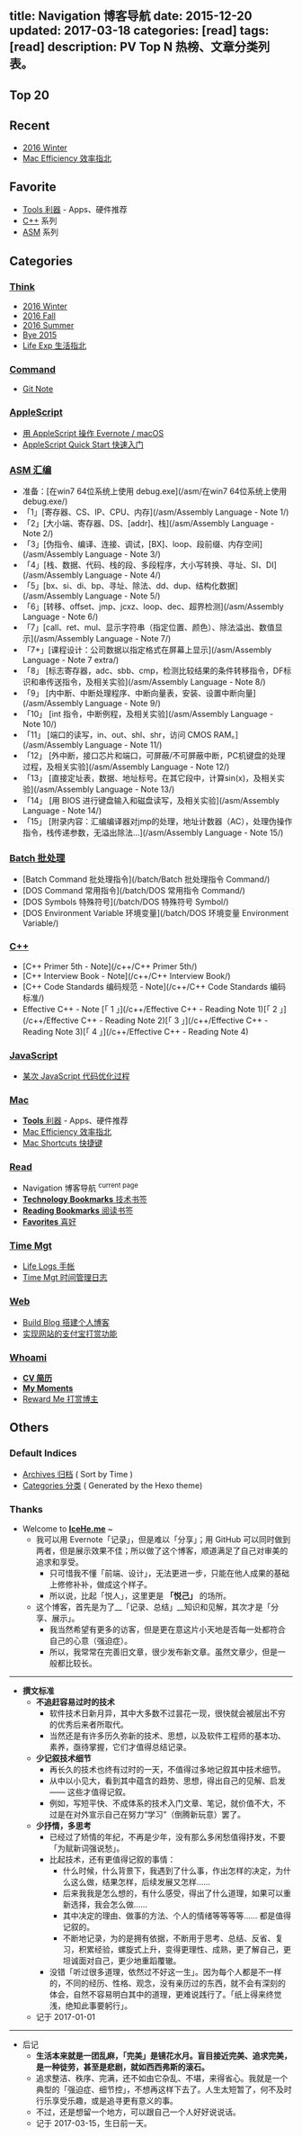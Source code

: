 title: Navigation 博客导航
date: 2015-12-20
updated: 2017-03-18
categories: [read]
tags: [read]
description: PV Top N 热榜、文章分类列表。
---

## Top 20

<div class="post-toc" style="max-height: 1220px; width: calc(100% + 0px);" id="popular-post-div2"> <div class="post-toc-content"> <ol class="nav" id="popular-list2"></ol> </div> </div>

## Recent

- [2016 Winter](/think/2016_winter)
- [Mac Efficiency 效率指北](/mac/efficiency)

## Favorite

- [Tools 利器](/tools) - Apps、硬件推荐
- [C++](#C) 系列
- [ASM](#ASM-汇编) 系列

## Categories

### [Think](/categories/think)

- [2016 Winter](/think/2016_winter)
- [2016 Fall](/think/2016_fall)
- [2016 Summer](/think/2016_summer)
- [Bye 2015](/think/bye2015)
- [Life Exp 生活指北](/think/life_manual)

### [Command](/categories/Command)

- [Git Note](/cmd/git_note)

### [AppleScript](/categories/AppleScript)

- [用 AppleScript 操作 Evernote / macOS](/applescript/evernote_osx/)
- [AppleScript Quick Start 快速入门](/applescript/applescript/)

### [ASM 汇编](/categories/ASM)

- 准备：[在win7 64位系统上使用 debug.exe](/asm/在win7 64位系统上使用debug.exe/)
- 「1」[寄存器、CS、IP、CPU、内存](/asm/Assembly Language - Note 1/)
- 「2」[大小端、寄存器、DS、[addr]、栈](/asm/Assembly Language - Note 2/)
- 「3」[伪指令、编译、连接、调试，[BX]、loop、段前缀、内存空间](/asm/Assembly Language - Note 3/)
- 「4」[栈、数据、代码、栈的段、多段程序，大小写转换、寻址、SI、DI](/asm/Assembly Language - Note 4/)
- 「5」[bx、si、di、bp、寻址、除法、dd、dup、结构化数据](/asm/Assembly Language - Note 5/)
- 「6」[转移、offset、jmp、jcxz、loop、dec、超界检测](/asm/Assembly Language - Note 6/)
- 「7」[call、ret、mul、显示字符串（指定位置、颜色）、除法溢出、数值显示](/asm/Assembly Language - Note 7/)
- 「7+」[课程设计：公司数据以指定格式在屏幕上显示](/asm/Assembly Language - Note 7 extra/)
- 「8」 [标志寄存器，adc、sbb、cmp，检测比较结果的条件转移指令，DF标识和串传送指令，及相关实验](/asm/Assembly Language - Note 8/)
- 「9」 [内中断、中断处理程序、中断向量表，安装、设置中断向量](/asm/Assembly Language - Note 9/)
- 「10」 [int 指令，中断例程，及相关实验](/asm/Assembly Language - Note 10/)
- 「11」 [端口的读写，in、out、shl、shr，访问 CMOS RAM。](/asm/Assembly Language - Note 11/)
- 「12」 [外中断，接口芯片和端口，可屏蔽/不可屏蔽中断，PC机键盘的处理过程，及相关实验](/asm/Assembly Language - Note 12/)
- 「13」 [直接定址表，数据、地址标号。在其它段中，计算sin(x)，及相关实验](/asm/Assembly Language - Note 13/)
- 「14」 [用 BIOS 进行键盘输入和磁盘读写，及相关实验](/asm/Assembly Language - Note 14/)
- 「15」 [附录内容：汇编编译器对jmp的处理，地址计数器（AC），处理伪操作指令，栈传递参数，无溢出除法…](/asm/Assembly Language - Note 15/)

### [Batch 批处理](/categories/Batch)

- [Batch Command 批处理指令](/batch/Batch 批处理指令 Command/)
- [DOS Command 常用指令](/batch/DOS 常用指令 Command/)
- [DOS Symbols 特殊符号](/batch/DOS 特殊符号 Symbol/)
- [DOS Environment Variable 环境变量](/batch/DOS 环境变量 Environment Variable/)

### [C++](/categories/C/)

- [C++ Primer 5th - Note](/c++/C++ Primer 5th/)
- [C++ Interview Book - Note](/c++/C++ Interview Book/)
- [C++ Code Standards 编码规范 - Note](/c++/C++ Code Standards 编码标准/)
- Effective C++ - Note [「 1 」](/c++/Effective C++ - Reading Note 1)[「 2 」](/c++/Effective C++ - Reading Note 2)[「 3 」](/c++/Effective C++ - Reading Note 3)[「 4 」](/c++/Effective C++ - Reading Note 4)

### [JavaScript](/javascript/某次js代码优化过程)

- [某次 JavaScript 代码优化过程](/javascript/某次js代码优化过程/)

### [Mac](/categories/Mac)

- [__Tools__ 利器](/tools) - Apps、硬件推荐
- [Mac Efficiency 效率指北](/mac/efficiency)
- [Mac Shortcuts 快捷键](/mac_shortcuts)

### [Read](/categories/read)

- Navigation 博客导航 <sup>current page</sup>
- [__Technology Bookmarks__ 技术书签](/tech)
- [__Reading Bookmarks__ 阅读书签](/read)
- [__Favorites__ 喜好](/favourites)

### [Time Mgt](/categories/time-mgt)

- [Life Logs 手帐](/lifelogs)
- [Time Mgt 时间管理日志](/think/time_mgt)

### [Web](/categories/Web)

- [Build Blog 搭建个人博客](/web/build_blog/)
- [实现网站的支付宝打赏功能](/web/donate)

### [Whoami](/categories/whoami)

- [__CV 简历__](/about/)
- [__My Moments__](/moments/)
- [Reward Me 打赏博主](/reward)

## Others

### Default Indices

- [Archives 归档](/archives) ( Sort by Time )
- [Categories 分类](/categories) ( Generated by the Hexo theme)

### Thanks

- Welcome to [__IceHe.me__](https://icehe.me) ~
    - 我可以用 Evernote「记录」，但是难以「分享」；用 GitHub 可以同时做到两者，但是展示效果不佳；所以做了这个博客，顺道满足了自己对审美的追求和享受。
        - 只可惜我不懂「前端、设计」，无法更进一步，只能在他人成果的基础上修修补补，做成这个样子。
        - 所以说，比起「悦人」，这里更是 __「悦己」__ 的场所。
    - 这个博客，首先是为了__「记录、总结」__知识和见解，其次才是「分享、展示」。
        - 我当然希望有更多的访客，但是更在意这片小天地是否每一处都符合自己的心意（强迫症）。
        - 所以，我常常在完善旧文章，很少发布新文章。虽然文章少，但是一般都比较长。
---

- __撰文标准__
    - __不追赶容易过时的技术__
        - 软件技术日新月异，其中大多数不过昙花一现，很快就会被层出不穷的优秀后来者所取代。
        - 当然还是有许多历久弥新的技术、思想，以及软件工程师的基本功、素养，亟待掌握，它们才值得总结记录。
    - __少记叙技术细节__
        - 再长久的技术也终有过时的一天，不值得过多地记叙其中技术细节。
        - 从中以小见大，看到其中蕴含的趋势、思想，得出自己的见解、启发 —— 这些才值得记叙。
        - 例如，写短平快、不成体系的技术入门文章、笔记，就价值不大，不过是在对外宣示自己在努力“学习”（倒腾新玩意）罢了。
    - __少抒情，多思考__
        - 已经过了矫情的年纪，不再是少年，没有那么多闲愁值得抒发，不要「为赋新词强说愁」。
        - 比起技术，还有更值得记叙的事情：
            - 什么时候，什么背景下，我遇到了什么事，作出怎样的决定，为什么这么做，结果怎样，后续发展又怎样……
            - 后来我我是怎么想的，有什么感受，得出了什么道理，如果可以重新选择，我会怎么做……
            - 其中决定的理由、做事的方法、个人的情绪等等等等…… 都是值得记叙的。
            - 不断地记录，为的是拥有依据，不断用于思考、总结、反省、复习，积累经验，螺旋式上升，变得更理性、成熟，更了解自己，更坦诚面对自己，更少地重蹈覆辙。
        - 没错「听过很多道理，依然过不好这一生」。因为每个人都是不一样的，不同的经历、性格、观念，没有亲历过的东西，就不会有深刻的体会，自然不容易明白其中的道理，更难说践行了。「纸上得来终觉浅，绝知此事要躬行」。
    - 记于 2017-01-01

---

- 后记
    - __生活本来就是一团乱麻，「完美」是镜花水月。盲目接近完美、追求完美，是一种徒劳，甚至是悲剧，就如西西弗斯的滚石。__
    - 追求整洁、秩序、完满，还不如由它杂乱、不堪，来得省心。我就是一个典型的「强迫症、细节控」，不想再这样下去了。人生太短暂了，何不及时行乐享受乐趣，或是追寻更有意义的事。
    - 不过，还是想留一个地方，可以跟自己一个人好好说说话。
    - 记于 2017-03-15，生日前一天。
